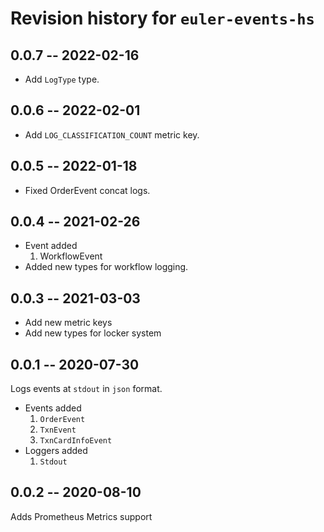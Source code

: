 # Revision history for `euler-events-hs`

## 0.0.7 -- 2022-02-16

* Add `LogType` type.

## 0.0.6 -- 2022-02-01

* Add `LOG_CLASSIFICATION_COUNT` metric key.

## 0.0.5 -- 2022-01-18

* Fixed OrderEvent concat logs.

## 0.0.4 -- 2021-02-26

* Event added
  1. WorkflowEvent
* Added new types for workflow logging.

## 0.0.3 -- 2021-03-03

* Add new metric keys
* Add new types for locker system

## 0.0.1 -- 2020-07-30

Logs events at `stdout` in `json` format.

* Events added
  1. `OrderEvent`
  2. `TxnEvent`
  3. `TxnCardInfoEvent`
* Loggers added
  1. `Stdout`

## 0.0.2 -- 2020-08-10
Adds Prometheus Metrics support

